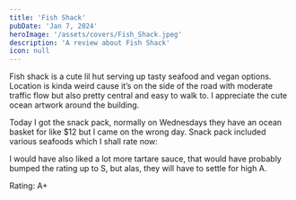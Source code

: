 ```yaml
---
title: 'Fish Shack'
pubDate: 'Jan 7, 2024'
heroImage: '/assets/covers/Fish_Shack.jpeg'
description: 'A review about Fish Shack'
icon: null
---
```


Fish shack is a cute lil hut serving up tasty seafood and vegan options. Location is kinda weird cause it’s on the side of the road with moderate traffic flow but also pretty central and easy to walk to. I appreciate the cute ocean artwork around the building.

Today I got the snack pack, normally on Wednesdays they have an ocean basket for like $12 but I came on the wrong day. Snack pack included various seafoods which I shall rate now:

I would have also liked a lot more tartare sauce, that would have probably bumped the rating up to S, but alas, they will have to settle for high A.

Rating: A+
